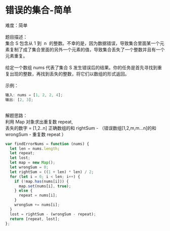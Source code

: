# 错误的集合-简单

难度：简单<br />
<br />题目描述：<br />集合 S 包含从 1 到  n  的整数。不幸的是，因为数据错误，导致集合里面某一个元素复制了成了集合里面的另外一个元素的值，导致集合丢失了一个整数并且有一个元素重复。<br />
<br />给定一个数组 nums 代表了集合 S 发生错误后的结果。你的任务是首先寻找到重复出现的整数，再找到丢失的整数，将它们以数组的形式返回。<br />
<br />示例：

```javascript
输入: nums = [1, 2, 2, 4];
输出: [2, 3];
```

<br />解题思路：<br />利用 Map 对象求出重复数 repeat,<br />丢失的数字 = [1,2..n] 正确数组的和 rightSum - （错误数组[1,2,m,m...n]的和 wrongSum - 重复数 repeat ）<br />

```javascript
var findErrorNums = function (nums) {
  let len = nums.length;
  let repeat;
  let lost;
  let map = new Map();
  let wrongSum = 0;
  let rightSum = ((1 + len) * len) / 2;
  for (let i = 0; i < len; i++) {
    if (!map.has(nums[i])) {
      map.set(nums[i], true);
    } else {
      repeat = nums[i];
    }
    wrongSum += nums[i];
  }
  lost = rightSum - (wrongSum - repeat);
  return [repeat, lost];
};
```
